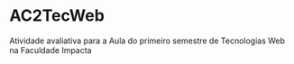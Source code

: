 # AC2TecWeb

Atividade avaliativa para a Aula do primeiro semestre de Tecnologias Web na Faculdade Impacta
